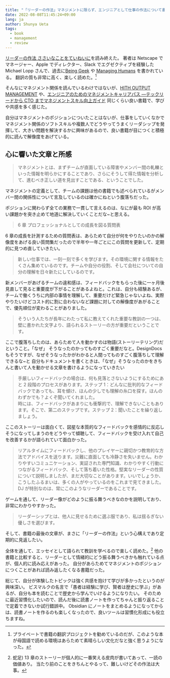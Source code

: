 ```yaml
---
title: "「リーダーの作法」マネジメントに限らず、エンジニアとして仕事の作法について書かれた良書"
date: 2022-08-08T11:45:24+09:00
lang: ja
author: Shunya Ueta
tags:
  - book
  - management
  - review
---
```


[リーダーの作法 ささいなことをていねいに](https://amzn.to/3QkQghf)を読み終えた。
著者は Netscape でマネージャー、Apple でディレクター、Slack でエグゼクティブを経験した Michael Lopp さんで、過去に[Being Geek](https://amzn.to/3A5oG2m) や [Managing Humans](https://amzn.to/3zHGZcn) を書かれている。
翻訳の質も非常に高く、楽しく読めた。[^translation]

そんなにマネジメント関係を読んでいるわけではないが、[HITH OUTPUT MANAGEMENT](https://amzn.to/3Sx9dzc) や、[エンジニアのためのマネジメントキャリアパス ―テックリードから CTO までマネジメントスキル向上ガイド](https://amzn.to/3P8MfM1)
同じくらい良い書籍で、学びや共感を多く感じた。

自分はマネジメントのポジションについたことはないが、仕事をしていくなかでマネジメント関係のソフトスキルや複数人でどうやってうまくリーダシップを発揮して、大きい問題を解決するかに興味があるので、良い書籍が目につくと積極的に読んで解像度をあげている。

## 心に響いた文章と所感

> マネジメントとは、まずチームが直面している障害やメンバー間の軋轢といった情報を明らかにすることであり、さらにそうして得た情報を分析して、進むべき正しい道を見出すことである、ということでした。

マネジメントの定義として、チームの課題は他の書籍でも述べられているがメンバー間の関係性について言及しているのは確かにねという腹落ちだった。

ポジションに関わらず全ての業務で一貫して言えるのは、なにが最も ROI が高い課題かを突き止めて地道に解決していくことだな~と思える。

> 6 章 プロフェッショナルとしての成長を図る質問表

6 章の成長を計測するための質問表は、あらためて自分が何をやりたいのかの解像度をあげる良い質問集だったので半年や一年ごとにこの質問を更新して、定期的に見つめ直していきたい。

> 新しい仕事では、一刻一刻で多くを学びます。その環境に関する情報をたくさん集めているのです。チームや自分の役割、そして会社についての自分の理解を日々新たにしているのです。

新メンバーがあげるチームの違和感は、フィードバックをもらった後に一ヶ月後見直して見ると重要度が下がることがあるよねと。これは、自分も経験あるが、チームで働くうちに内部の事情を理解して、重要だけど緊急じゃないよね、実際やりたいけどコスト的に割に合わないなど課題に対しての解像度があがることで、優先順位が変わることがありました。

> そういう人たちが長年にわたって私に教えてくれた重要な教訓の一つは、壁に書かれた文字より、語られるストーリーの方が重要だということです。

ここで腹落ちしたのは、あらためて人を動かすのは物語(ストーリーテリング)だということ。「なぜ」 そうなったのかってものすごく重要だなと。DesignDocs もそうですが、なぜそうなったかがわかると人間ってものすごく腹落ちして理解できるな~と
自分もドキュメントを書くときは、「なぜ」そうなったのかをきちんと書いて人を動かせる文章を書けるようになっていきたい

> 手厳しいフィードバックの場合は、何も見落とさないようにするためにあと 2 段階のプロセスがあります。ステップ 1：どんなに批判的なフィードバックであっても、耳を傾け、ほんの少しでも理解の糸口を探す。ほんのわずかでも？よくぞ聞いてくれました。  
> 時には、フィードバックがあまりにも衝撃的で、理解できないこともあります。そこで、第二のステップです。ステップ 2：聞いたことを繰り返しましょう。

ここのストーリーは面白くて、図星な本質的なフィードバックを感情的に反応しそうになってしまうのをどうやって傾聴して、フィードバックを受け入れて自己を改善するかが語られていて面白かった。

> リアルタイムにフィードバックし、他のプレイヤーに親切かつ教育的な方法でアドバイスを送ります。災難に直面しても冷静さを失いません。わかりやすいコミュニケーション、実証された専門知識、わかりやすく行動につながるフィードバック、そして落ち着いた性格。堅実なリーダーの性質について説明しましたが、まだ大切なことがあります。いいでしょうか、こうしたふるまいは、多くの人がやっているのをこれまで見てきました。DJ が特別なのは、常にこのようなリーダーであることです。

ゲームを通して、リーダー像がどのように振る舞うべきなのかを説明しており、非常にわかりやすかった。

> リーダーシップとは、他人に見せるために選ぶ服であり、私は揺るぎない優しさを選びます。

そして、書籍の最後の文章が、まさに「リーダーの作法」という心構えであり定期的に見返したい。

全体を通して、エッセイとして語られて教訓を学べるので楽しく読めた。[^sec13]
他の書籍と比較すると、リーダーとして情緒的にどう振る舞うべきかも触れている点が、個人的に読み応えがあった。
自分があらためてマネジメントのポジションにつくことがあれば読み返したくなる書籍だった。

総じて、自分が体験したトピックは強く共感を抱けて学びが多かったというのが興味深い。
ビスマルクの名言で「愚者は経験に学び、賢者は歴史に学ぶ」があるが、自分も本を読むことで歴史から学んでいけるようになりたい。
そのために最近習慣化したいので、読んだ後に読書ノートを作ってちゃんと振り返ることで定着できないか試行錯誤中。
Obsidian にノートをまとめるようになってからは、読書ノートを作るのも楽しくなったので、良いツールは習慣化形成にも役立ちますね。

[^translation]: プライベートで書籍の翻訳プロジェクトを勧めているのだが、このような本が母国語で読める環境はあらためて素晴らしい文化だなと強く思うようになった。
[^sec13]:
    蛇足) 13 章のストーリーが個人的に一番笑える皮肉が書いてあって、一読の価値あり。
    当たり前のことをきちんとやるって、難しいけどその作法は大事。
